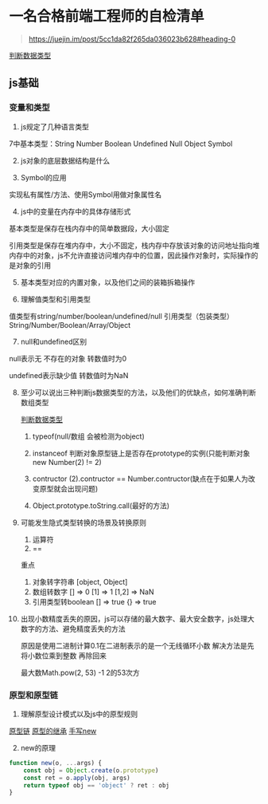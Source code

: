 # 一名合格前端工程师的自检清单

> https://juejin.im/post/5cc1da82f265da036023b628#heading-0

[判断数据类型](../../难点整理/手写代码/类型判断/README.md)

## js基础

### 变量和类型

1. js规定了几种语言类型

7中基本类型：String Number Boolean Undefined Null Object Symbol

2. js对象的底层数据结构是什么

3. Symbol的应用

实现私有属性/方法、使用Symbol用做对象属性名

4. js中的变量在内存中的具体存储形式

基本类型是保存在栈内存中的简单数据段，大小固定

引用类型是保存在堆内存中，大小不固定，栈内存中存放该对象的访问地址指向堆内存中的对象，js不允许直接访问堆内存中的位置，因此操作对象时，实际操作的是对象的引用

5. 基本类型对应的内置对象，以及他们之间的装箱拆箱操作

6. 理解值类型和引用类型

值类型有string/number/boolean/undefined/null 
引用类型（包装类型）String/Number/Boolean/Array/Object

7. null和undefined区别

null表示无 不存在的对象 转数值时为0

undefined表示缺少值 转数值时为NaN

8. 至少可以说出三种判断js数据类型的方法，以及他们的优缺点，如何准确判断数组类型

    [判断数据类型](../../难点整理/手写代码/类型判断/README.md)

    1. typeof(null/数组 会被检测为object)

    2. instanceof 判断对象原型链上是否存在prototype的实例(只能判断对象 new Number(2) != 2)

    3. contructor (2).contructor == Number.contructor(缺点在于如果人为改变原型就会出现问题)

    4. Object.prototype.toString.call(最好的方法)

9. 可能发生隐式类型转换的场景及转换原则

    1. 运算符
    2. ==

    重点
    1. 对象转字符串  [object, Object]
    2. 数组转数字   [] => 0   [1] => 1  [1,2] => NaN
    3. 引用类型转boolean  [] => true {} => true

10. 出现小数精度丢失的原因，js可以存储的最大数字、最大安全数字，js处理大数字的方法、避免精度丢失的方法

    原因是使用二进制计算0.1在二进制表示的是一个无线循环小数
    解决方法是先将小数位乘到整数 再除回来

    最大数Math.pow(2, 53) -1  2的53次方

### 原型和原型链

1. 理解原型设计模式以及js中的原型规则

[原型链](../../难点整理/难点/原型链/README.md)
[原型的继承](../../难点整理/难点/原型的继承/README.md)
[手写new](../../难点整理/手写代码/new/README.md)

2. new的原理
```js
function new(o, ...args) {
    const obj = Object.create(o.prototype)
    const ret = o.apply(obj, args)
    return typeof obj == 'object' ? ret : obj
}
```


